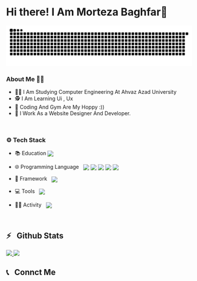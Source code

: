 # Hi there! I Am Morteza Baghfar👋

<img src="https://raw.githubusercontent.com/imrrobat/imrrobat/d1b244e170d2b75fdda3efd499eaaf163f7a617c/images/github-contribution-grid-snake.svg" />

### About Me 👨‍💻

- 👨‍🎓 I Am Studying Computer Engineering At Ahvaz Azad University 
- 🕵️ I Am Learning Ui , Ux 
- 💙 Coding And Gym Are My Hoppy :))
- 👜 I Work As a Website Designer And Developer.

<br>

### ⚙️ Tech Stack

- 📚 Education
  <img align="center" src="https://img.shields.io/badge/W3Schools-04AA6D?style=for-the-badge&logo=W3Schools&logoColor=white"/>

- 🌐 Programming Language &nbsp;
  <img align="center" src="https://img.shields.io/badge/HTML5-E34F26?style=for-the-badge&logo=html5&logoColor=white"/>
  <img align="center" src="https://img.shields.io/badge/CSS3-1572B6?style=for-the-badge&logo=css3&logoColor=white"/>
  <img align="center" src="https://img.shields.io/badge/JavaScript-323330?style=for-the-badge&logo=javascript&logoColor=F7DF1E"/>
  <img align="center" src="https://img.shields.io/badge/Python-FFD43B?style=for-the-badge&logo=python&logoColor=blue"/>
  <img align="center" src="https://img.shields.io/badge/C%2B%2B-00599C?style=for-the-badge&logo=c%2B%2B&logoColor=white"/>
  
- 🔧 Framework &nbsp;
  <img align="center" src="https://img.shields.io/badge/Tailwind_CSS-38B2AC?style=for-the-badge&logo=tailwind-css&logoColor=white"/>

- 💻 Tools &nbsp;
  <img align="center" src="https://img.shields.io/badge/Visual_Studio_Code-0078D4?style=for-the-badge&logo=visual%20studio%20code&logoColor=white"/>

- 🙋‍♂️ Activity &nbsp;
  <img align="center" src="https://img.shields.io/badge/GitHub-100000?style=for-the-badge&logo=github&logoColor=white"/>
<br>

## ⚡️ &nbsp; Github Stats

<a href="https://github.com/mortezabaghfar2005">
  <img src="https://github-readme-stats.vercel.app/api?username=mortezabaghfar2005&show_icons=true&theme=radical" />
  <img src="https://github-readme-stats.vercel.app/api/top-langs/?username=mortezabaghfar2005" />
</a>

<br>

## 📞 &nbsp; Connct Me 
